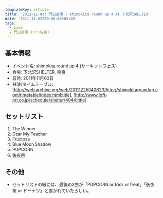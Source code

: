 ```yaml
---
templateKey: article
title: '2011-11-03: 門田匡陽 - shimokita round up 4 at 下北沢SHELTER'
date: '2011-11-03T00:00:00+09:00'
tags:
  - Live
  - 門田匡陽 (ソロ名義)
---
```

## 基本情報

* イベント名: shimokita round up 4 (サーキットフェス)
* 会場: 下北沢SHELTER, 東京
* 日時: 2011年11月03日
* 共演/タイムテーブル: [http://web.archive.org/web/20111225040623/http://shimokitaroundup.com/timetable/index.html:title], [http://www.loft-prj.co.jp/schedule/shelter/4044:title]

## セットリスト

1. The Winner
1. Dear My Teacher
1. Fructose
1. Blue Moon Shadow
1. POPCORN
1. 後夜祭

## その他

* セットリストの紙には、最後の2曲が「POPCORN or trick or treat」「後夜祭 or ドーナツ」と書かれていたらしい。
